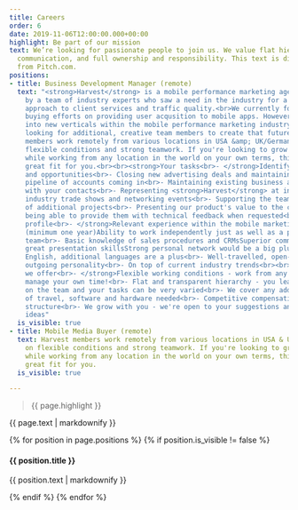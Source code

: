 ```yaml
---
title: Careers
order: 6
date: 2019-11-06T12:00:00.000+00:00
highlight: Be part of our mission
text: We’re looking for passionate people to join us. We value flat hierarchies, clear
  communication, and full ownership and responsibility. This text is directly stolen
  from Pitch.com.
positions:
- title: Business Development Manager (remote)
  text: "<strong>Harvest</strong> is a mobile performance marketing agency started
    by a team of industry experts who saw a need in the industry for a more strict
    approach to client services and traffic quality.<br>We currently focus our media
    buying efforts on providing user acqusition to mobile apps. However, we are expanding
    into new verticals within the mobile performance marketing industry and we're
    looking for additional, creative team members to create that future together.<br><strong>Harvest</strong>
    members work remotely from various locations in USA &amp; UK/Germany based on
    flexible conditions and strong teamwork. If you're looking to grow a new startup
    while working from any location in the world on your own terms, this will be a
    great fit for you.<br><br><strong>Your tasks<br>- </strong>Identifying new leads
    and opportunities<br>- Closing new advertising deals and maintaining a strong
    pipeline of accounts coming in<br>- Maintaining existing business and relationships
    with your contacts<br>- Representing <strong>Harvest</strong> at international
    industry trade shows and networking events<br>- Supporting the team as a part
    of additional projects<br>- Presenting our product's value to the clients and
    being able to provide them with technical feedback when requested<br><br><strong>Your
    profile<br>- </strong>Relevant experience within the mobile marketing industry
    (minimum one year)Ability to work independently just as well as a part of a bigger
    team<br>- Basic knowledge of sales procedures and CRMsSuperior communication and
    great presentation skillsStrong personal network would be a big plus<br>- Fluent
    English, additional languages are a plus<br>- Well-travelled, open-minded and
    outgoing personality<br>- On top of current industry trends<br><br><strong>What
    we offer<br>- </strong>Flexible working conditions - work from any location and
    manage your own time!<br>- Flat and transparent hierarchy - you learn from everyone
    on the team and your tasks can be very varied<br>- We cover any additional costs
    of travel, software and hardware needed<br>- Competitive compensation and bonus
    structure<br>- We grow with you - we're open to your suggestions and new business
    ideas"
  is_visible: true
- title: Mobile Media Buyer (remote)
  text: Harvest members work remotely from various locations in USA & UK/Germany based
    on flexible conditions and strong teamwork. If you're looking to grow a new startup
    while working from any location in the world on your own terms, this will be a
    great fit for you.
  is_visible: true

---
```

<div class="row">
  <div class="col-xs-12 col-sm-6">
    <blockquote><p>{{ page.highlight }}</p></blockquote>
  </div>
  <div class="col-xs-12 col-sm-6">
    {{ page.text | markdownify }}
  </div>
</div>

{% for position in page.positions %}
  {% if position.is_visible != false %}
<article id="{{ position.title | slugify }}" class="position u-menu-paddding">
  <div class="title"><h4>{{ position.title }}</h4></div>
  <div class="content">{{ position.text | markdownify }}</div>
</article>

  {% endif %}
{% endfor %}